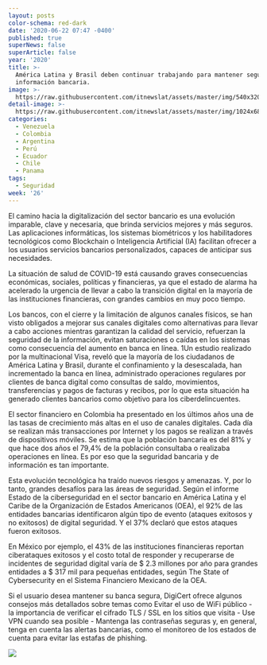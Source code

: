 ```yaml
---
layout: posts
color-schema: red-dark
date: '2020-06-22 07:47 -0400'
published: true
superNews: false
superArticle: false
year: '2020'
title: >-
  América Latina y Brasil deben continuar trabajando para mantener segura su
  información bancaria.
image: >-
  https://raw.githubusercontent.com/itnewslat/assets/master/img/540x320/Seguridad-Bancaria-Hackers-p.jpg
detail-image: >-
  https://raw.githubusercontent.com/itnewslat/assets/master/img/1024x680/Seguridad-Bancaria-Hackers-g.jpg
categories:
  - Venezuela
  - Colombia
  - Argentina
  - Perú
  - Ecuador
  - Chile
  - Panama
tags:
  - Seguridad
week: '26'
---
```

El camino hacia la digitalización del sector bancario es una evolución imparable, clave y necesaria, que brinda servicios mejores y más seguros. Las aplicaciones informáticas, los sistemas biométricos y los habilitadores tecnológicos como Blockchain o Inteligencia Artificial (IA) facilitan ofrecer a los usuarios servicios bancarios personalizados, capaces de anticipar sus necesidades.
 
La situación de salud de COVID-19 está causando graves consecuencias económicas, sociales, políticas y financieras, ya que el estado de alarma ha acelerado la urgencia de llevar a cabo la transición digital en la mayoría de las instituciones financieras, con grandes cambios en muy poco tiempo.
 
Los bancos, con el cierre y la limitación de algunos canales físicos, se han visto obligados a mejorar sus canales digitales como alternativas para llevar a cabo acciones mientras garantizan la calidad del servicio, refuerzan la seguridad de la información, evitan saturaciones o caídas en los sistemas como consecuencia del aumento en banca en línea. 1Un estudio realizado por la multinacional Visa, reveló que la mayoría de los ciudadanos de América Latina y Brasil, durante el confinamiento y la desescalada, han incrementado la banca en línea, administrado operaciones regulares por clientes de banca digital como consultas de saldo, movimientos, transferencias y pagos de facturas y recibos, por lo que esta situación ha generado clientes bancarios como objetivo para los ciberdelincuentes.
 
El sector financiero en Colombia ha presentado en los últimos años una de las tasas de crecimiento más altas en el uso de canales digitales. Cada día se realizan más transacciones por Internet y los pagos se realizan a través de dispositivos móviles. Se estima que la población bancaria es del 81% y que hace dos años el 79,4% de la población consultaba o realizaba operaciones en línea. Es por eso que la seguridad bancaria y de información es tan importante.
 
Esta evolución tecnológica ha traído nuevos riesgos y amenazas. Y, por lo tanto, grandes desafíos para las áreas de seguridad. Según el informe Estado de la ciberseguridad en el sector bancario en América Latina y el Caribe de la Organización de Estados Americanos (OEA), el 92% de las entidades bancarias identificaron algún tipo de evento (ataques exitosos y no exitosos) de digital seguridad. Y el 37% declaró que estos ataques fueron exitosos.
 
En México por ejemplo, el 43% de las instituciones financieras reportan ciberataques exitosos y el costo total de responder y recuperarse de incidentes de seguridad digital varía de $ 2.3 millones por año para grandes entidades a $ 317 mil para pequeñas entidades, según The State of Cybersecurity en el Sistema Financiero Mexicano de la OEA.
 
Si el usuario desea mantener su banca segura, DigiCert ofrece algunos consejos más detallados sobre temas como Evitar el uso de WiFi público - la importancia de verificar el cifrado TLS / SSL en los sitios que visita - Use VPN cuando sea posible - Mantenga las contraseñas seguras y, en general, tenga en cuenta las alertas bancarias, como el monitoreo de los estados de cuenta para evitar las estafas de phishing. 
 
<img src="https://tracker.metricool.com/c3po.jpg?hash=56f88a41e39ab42c063cc51676587a04"/>

